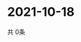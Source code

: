 # 2021-10-18
  共 0条

  <!-- BEGIN -->
  <!-- 最后更新时间Mon Oct 18 2021 23:03:10 GMT+0000 (Coordinated Universal Time) -->
  
  <!-- END -->
  
  